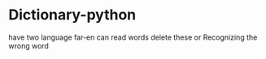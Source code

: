# Dictionary-python 
have two language far-en
can read words
delete these
or Recognizing the wrong word
